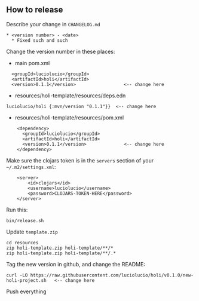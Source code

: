 ## How to release

Describe your change in `CHANGELOG.md`

```
* <version number> - <date>
  * Fixed such and such
```

Change the version number in these places:

* main pom.xml
```
  <groupId>luciolucio</groupId>
  <artifactId>holi</artifactId>
  <version>0.1.1</version>                  <-- change here
```

* resources/holi-template/resources/deps.edn

```
luciolucio/holi {:mvn/version "0.1.1"}}  <-- change here
```

* resources/holi-template/resources/pom.xml

```
    <dependency>
      <groupId>luciolucio</groupId>
      <artifactId>holi</artifactId>
      <version>0.1.1</version>              <-- change here
    </dependency>
```

Make sure the clojars token is in the `servers` section of your `~/.m2/settings.xml`:

```
    <server>
        <id>clojars</id>
        <username>luciolucio</username>
        <password>CLOJARS-TOKEN-HERE</password>
    </server>
```

Run this:

```
bin/release.sh
```

Update `template.zip`

```
cd resources
zip holi-template.zip holi-template/**/*
zip holi-template.zip holi-template/**/.*
```

Tag the new version in github, and change the README:

```
curl -LO https://raw.githubusercontent.com/luciolucio/holi/v0.1.0/new-holi-project.sh   <-- change here
```

Push everything
